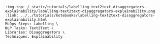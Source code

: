 ```{grid-item-card} 🗺️ Adding bias-equality features to text with disaggregators
:img-top: /_static/tutorials/labelling-text2text-disaggregators-explainability/labelling-text2text-disaggregators-explainability.png
:link: ../../tutorials/notebooks/labelling-text2text-disaggregators-explainability.html
MLOps Steps: Labelling \
NLP Tasks: Text2Text \
Libraries: Disaggregators \
Techniques: Explainability
```